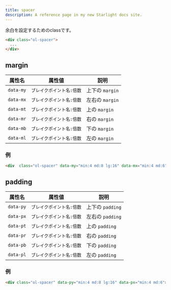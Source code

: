 ```yaml
---
title: spacer
description: A reference page in my new Starlight docs site.
---
```


余白を設定するためのclassです。

```html
<div class="ol-spacer">
  ...
</div>
```

## margin

| 属性名    | 属性値                    | 説明 |
| --------- | ------------------------- | ---- |
| `data-my` | `ブレイクポイント名:倍数` | 上下の `margin` |
| `data-mx` | `ブレイクポイント名:倍数` | 左右の `margin` |
| `data-mt` | `ブレイクポイント名:倍数` | 上の `margin` |
| `data-mr` | `ブレイクポイント名:倍数` | 右の `margin` |
| `data-mb` | `ブレイクポイント名:倍数` | 下の `margin` |
| `data-ml` | `ブレイクポイント名:倍数` | 左の `margin` |

### 例
```html [上下と左右のmargin]
<div  class="ol-spacer" data-my="min:4 md:8 lg:16" data-mx="min:4 md:6"> ... </div>
```

## padding

| 属性名    | 属性値                    | 説明 |
| --------- | ------------------------- | ---- |
| `data-py` | `ブレイクポイント名:倍数` | 上下の `padding` |
| `data-px` | `ブレイクポイント名:倍数` | 左右の `padding` |
| `data-pt` | `ブレイクポイント名:倍数` | 上の `padding` |
| `data-pr` | `ブレイクポイント名:倍数` | 右の `padding` |
| `data-pb` | `ブレイクポイント名:倍数` | 下の `padding` |
| `data-pl` | `ブレイクポイント名:倍数` | 左の `padding` |


### 例
```html
<div class="ol-spacer" data-py="min:4 md:8 lg:16" data-px="min:4 md:6"> ... </div>
```
